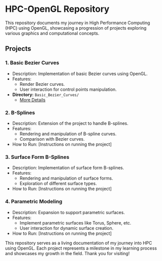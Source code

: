 # HPC-OpenGL Repository

This repository documents my journey in High Performance Computing (HPC) using OpenGL, showcasing a progression of projects exploring various graphics and computational concepts.


## Projects

### 1. Basic Bezier Curves

- Description: Implementation of basic Bezier curves using OpenGL.
- Features:
  - Render Bezier curves.
  - User interaction for control points manipulation.
- **Directory:** `Basic_Bezier_Curves/`
  - [More Details](./Basic_Bezier_Curves/README.md)
    
### 2. B-Splines

- Description: Extension of the project to handle B-splines.
- Features:
  - Rendering and manipulation of B-spline curves.
  - Comparison with Bezier curves.
- How to Run: [Instructions on running the project]

### 3. Surface Form B-Splines

- Description: Implementation of surface form B-splines.
- Features:
  - Rendering and manipulation of surface forms.
  - Exploration of different surface types.
- How to Run: [Instructions on running the project]

### 4. Parametric Modeling

- Description: Expansion to support parametric surfaces.
- Features:
  - Implement parametric surfaces like Torus, Sphere, etc.
  - User interaction for dynamic surface creation.
- How to Run: [Instructions on running the project]

This repository serves as a living documentation of my journey into HPC using OpenGL. Each project represents a milestone in my learning process and showcases my growth in the field. Thank you for visiting!


